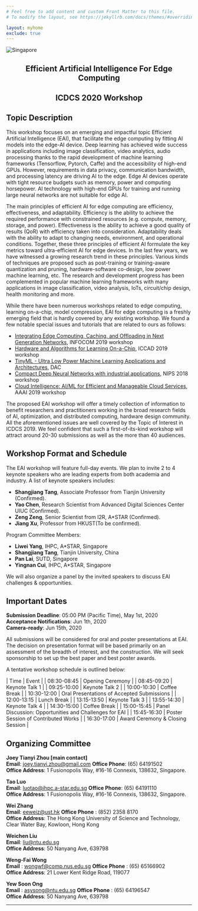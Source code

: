 ```yaml
---
# Feel free to add content and custom Front Matter to this file.
# To modify the layout, see https://jekyllrb.com/docs/themes/#overriding-theme-defaults

layout: myhome
exclude: true
---
```


![Singapore][scene]

[scene]: assets/Singapore_skyline_at_sunset_viewed_from_Gardens_by_the_Bay_East_-_20120426.jpg "Singapore"

<div style="text-align:center">
<h2>Efficient Artificial Intelligence For Edge Computing </h2>
<h2>ICDCS 2020 Workshop</h2>
</div>

## Topic Description

This workshop focuses on an emerging and impactful topic  Efficient Artificial Intelligence (EAI), that facilitate the edge computing by fitting AI models into the edge-AI device. Deep learning has achieved wide success in applications including image classification, video analytics, audio processing thanks to the rapid development of machine learning frameworks (Tensorflow, Pytorch, Caffe) and the accessibility of high-end GPUs. However, requirements in data privacy, communication bandwidth, and processing latency are driving AI to the edge.  Edge AI devices operate with tight resource budgets such as memory, power and computing horsepower. AI technology with high-end GPUs for training and running large neural networks are not suitable for edge AI.

The main principles of efficient AI for edge computing are efficiency, effectiveness, and adaptability. Efficiency is the ability to achieve the required performance with constrained resources (e.g. compute, memory, storage, and power). Effectiveness is the ability to achieve a good quality of results (QoR) with efficiency taken into consideration. Adaptability deals with the ability to adapt to changing needs, environment, and operational conditions. Together, these three principles of efficient AI formulate the key metrics toward ultra-efficient AI for edge devices. In the last few years, we have witnessed a growing research trend in these principles.  Various kinds of techniques are proposed such as post-training or training-aware quantization and pruning, hardware-software co-design, low power machine learning, etc. The research and development progress has been complemented in popular machine learning frameworks with many applications in image classification, video analysis, IoTs, circuit/chip design, health monitoring and more.

While there have been numerous workshops related to edge computing, learning on-a-chip, model compression, EAI for edge computing is a freshly emerging field that is hardly covered by any existing workshop. We found a few notable special issues and tutorials that are related to ours as follows:

+ [Integrating Edge Computing, Caching, and Offloading in Next Generation Networks](https://infocom2019.ieee-infocom.org/workshop-integrating-edge-computing-caching-and-offloading-next-generation-networks), INFOCOM 2019 workshop
+ [Hardware and Algorithms for Learning On-a-Chip](https://iccad.com/event_details?id=283-1-W), ICCAD 2019 workshop
+ [TinyML - Ultra Low Power Machine Learning Applications and Architectures](http://www2.dac.com/events/eventdetails.aspx?id=267-7), DAC
+ [Compact Deep Neural Networks with industrial applications](https://nips.cc/Conferences/2018/Schedule?showEvent=10941), NIPS 2018 workshop
+ [Cloud Intelligence: AI/ML for Efficient and Manageable Cloud Services](https://aaai.org/Conferences/AAAI-20/ws20workshops/), AAAI 2019 workshop

The proposed EAI workshop will offer a timely collection of information to benefit researchers and practitioners working in the broad research fields of AI, optimization, and distributed computing, hardware design community. All the aforementioned issues are well covered by the Topic of Interest in ICDCS 2019. We feel confident that such a first-of-its-kind workshop will attract around 20-30 submissions as well as the more than 40 audiences.

## Workshop Format and Schedule
The EAI workshop will feature full-day events. We plan to invite 2 to 4 keynote speakers who are leading experts from both academia and industry. A list of keynote speakers includes:

+ **Shangjiang Tang**, Associate Professor from Tianjin University (Confirmed).
+ **Yao Chen**, Research Scientist from Advanced Digital Sciences Center UIUC (Confirmed).
+ **Zeng Zeng**, Senior Scientist from I2R, A\*STAR (Confirmed).
+ **Jiang Xu**, Professor from HKUST(To be confirmed).

Program Committee Members:

+ **Liwei Yang**, IHPC, A\*STAR, Singapore
+ **Shangjiang Tang**, Tianjin University, China
+ **Pan Lai**, SUTD, Singapore
+ **Yingnan Cui**, IHPC, A\*STAR, Singapore


We will also organize a panel by the invited speakers to discuss EAI challenges & opportunities.

## Important Dates
**Submission Deadline**: 05:00 PM (Pacific Time), May 1st, 2020  
**Acceptance Notifications**: Jun 1th, 2020  
**Camera-ready**: Jun 15th, 2020

All submissions will be considered for oral and poster presentations at EAI. The decision on presentation format will be based primarily on an assessment of the breadth of interest, and the construction. We will seek sponsorship to set up the best paper and best poster awards.

A tentative workshop schedule is outlined below:

| Time | Event |
| 08:30-08:45 | Opening Ceremony |
| 08:45-09:20 | Keynote Talk 1 |
| 09:25-10:00 | Keynote Talk 2 |
| 10:00-10:30 | Coffee Break |
| 10:30-12:00 | Oral Presentations of Accepted Submissions |
| 12:00-13:15 | Lunch Break |
| 13:15-13:50 | Keynote Talk 3 |
| 13:55-14:30 | Keynote Talk 4 |
| 14:30-15:00 | Coffee Break |
| 15:00-15:45 | Panel Discussion: Opportunities and Challenges for EAI |
| 15:45-16:30 | Poster Session of Contributed Works |
| 16:30-17:00 | Award Ceremony & Closing Session |



## Organizing Committee

**Joey Tianyi Zhou [main contact]**  
**Email**: joey.tianyi.zhou@gmail.com **Office Phone**: (65) 64191502  
**Office Address**: 1 Fusionopolis Way, #16-16 Connexis, 138632, Singapore.

**Tao Luo**  
**Email**: luotao@ihpc.a-star.edu.sg **Office Phone**: (65) 64191110  
**Office Address**: 1 Fusionopolis Way, #16-16 Connexis, 138632, Singapore.

**Wei Zhang**  
**Email**: eeweiz@ust.hk **Office Phone** : (852) 2358 8170  
**Office Address**: The Hong Kong University of Science and Technology, Clear Water Bay, Kowloon, Hong Kong

**Weichen Liu**  
**Email**: liu@ntu.edu.sg  
**Office Address**: 50 Nanyang Ave, 639798

**Weng-Fai Wong**  
**Email** : wongwf@comp.nus.edu.sg **Office Phone** : (65) 65166902  
**Office Address**: 21 Lower Kent Ridge Road, 119077

**Yew Soon Ong**  
**Email** : asysong@ntu.edu.sg **Office Phone** : (65) 64196547  
**Office Address**: 50 Nanyang Ave, 639798






---
